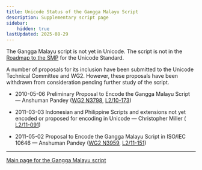 ```yaml
---
title: Unicode Status of the Gangga Malayu Script
description: Supplementary script page
sidebar:
    hidden: true
lastUpdated: 2025-08-29
---
```


The Gangga Malayu script is not yet in Unicode. The script is not in the [Roadmap to the SMP](http://www.unicode.org/roadmaps/smp/) for the Unicode Standard.

[comment]: # (end of intro)

[comment]: # (start of blocks)

[comment]: # (end of blocks)

[comment]: # (start of chars)

[comment]: # (end of chars)

[comment]: # (start of rest)

A number of proposals for its inclusion have been submitted to the Unicode Technical Committee and WG2. However, these proposals have been withdrawn from consideration pending further study of the script. 

- 2010-05-06 Preliminary Proposal to Encode the Gangga Malayu Script — Anshuman Pandey ([WG2 N3798](https://www.unicode.org/wg2/docs/n3798.pdf), [L2/10-173](http://www.unicode.org/cgi-bin/GetMatchingDocs.pl?L2/10-173))

- 2011-03-03 Indonesian and Philippine Scripts and extensions not yet encoded or proposed for encoding in Unicode — Christopher Miller ([  L2/11-091](http://www.unicode.org/cgi-bin/GetMatchingDocs.pl?L2/11-091))

- 2011-05-02 Proposal to Encode the Gangga Malayu Script in ISO/IEC 10646 — Anshuman Pandey ([WG2 N3959](https://www.unicode.org/wg2/docs/n3959.pdf), [L2/11-151](http://www.unicode.org/cgi-bin/GetMatchingDocs.pl?L2/11-151))



<hr/>

[Main page for the Gangga Malayu script](/scrlang/scripts/qa35)

